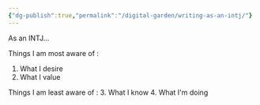 ```yaml
---
{"dg-publish":true,"permalink":"/digital-garden/writing-as-an-intj/"}
---
```



As an INTJ... 

Things I am most aware of : 
1. What I desire
2. What I value

Things I am least aware of : 
3. What I know
4. What I'm doing